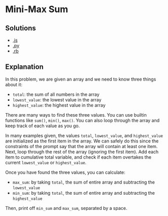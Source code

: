 # Mini-Max Sum

## Solutions
* [.js](mini_max_sum.js)
* [.py](mini_max_sum.py)
* [.rb](mini_max_sum.rb)

## Explanation
In this problem, we are given an array and we need to know three things about it:

* `total`: the sum of all numbers in the array
* `lowest_value`: the lowest value in the array
* `highest_value`: the highest value in the array

There are many ways to find these three values. You can use builtin functions like `sum()`, `min()`, `max()`. You can also loop through the array and keep track of each value as you go.

In many examples given, the values `total`, `lowest_value`, and `highest_value` are initialized as the first item in the array. We can safely do this since the constraints of the prompt say that the array will contain at least one item. Next, loop through the rest of the array (ignoring the first item). Add each item to cumulative total variable, and check if each item overtakes the current `lowest_value` or `highest_value`.

Once you have found the three values, you can calculate:
* `max_sum`: by taking `total`, the sum of entire array and subtracting the `lowest_value`
* `min_sum`: by taking `total`, the sum of entire array and subtracting the `highest_value`

Then, print off `min_sum` and `max_sum`, separated by a space.